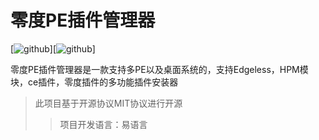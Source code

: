 # 零度PE插件管理器

[![github](https://img.shields.io/badge/license-MIT-blue.svg)][![github](https://api.lingdusc.top/files/lingdue.svg)]


零度PE插件管理器是一款支持多PE以及桌面系统的，支持Edgeless，HPM模块，ce插件，零度插件的多功能插件安装器  
  
> 此项目基于开源协议MIT协议进行开源
>
>> 项目开发语言：易语言